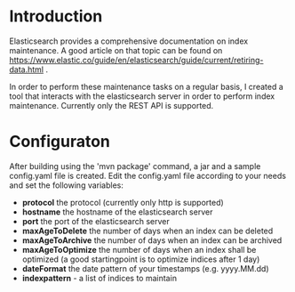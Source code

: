 # Introduction #
Elasticsearch provides a comprehensive documentation on index maintenance. A good article on that topic can be found on https://www.elastic.co/guide/en/elasticsearch/guide/current/retiring-data.html .

In order to perform these maintenance tasks on a regular basis, I created a tool that interacts with the elasticsearch server in order to perform index maintenance. Currently only the REST API is supported.

# Configuraton #
After building using the 'mvn package' command, a jar and a sample config.yaml file is created. Edit the config.yaml file according to your needs and set the following variables:
- **protocol** the protocol (currently only http is supported)
- **hostname** the hostname of the elasticsearch server
- **port** the port  of the elasticsearch server
- **maxAgeToDelete** the number of days when an index can be deleted
- **maxAgeToArchive** the number of days when an index can be archived
- **maxAgeToOptimize** the number of days when an index shall be optimized (a good startingpoint is to optimize indices after 1 day)
- **dateFormat** the date pattern of your timestamps (e.g. yyyy.MM.dd)
- **indexpattern** - a list of indices to maintain